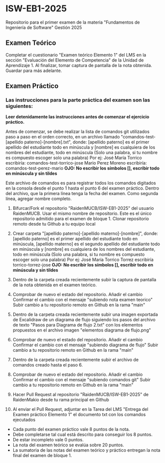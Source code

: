 # ISW-EB1-2025
Repositorio para el primer examen de la materia "Fundamentos de Ingeniería de Software" Gestión 2025

## Examen Teórico

Completar el cuestionario "Examen teórico Elemento 1" del LMS en la sección "Evaluación del Elemento de Competencia" de la Unidad de Aprendizaje 1.
Al finalizar, tomar captura de pantalla de la nota obtenida. Guardar para más adelante.

## Examen Práctico
### Las instrucciones para la parte práctica del examen son las siguientes:
**Leer detenidamente las instrucciones antes de comenzar el ejercicio práctico.**

Antes de comenzar, se debe realizar la lista de comandos git utilizados paso a paso en el orden correcto, en un archivo llamado "comandos-test-[apellido paterno]-[nombre].txt", donde: [apellido paterno] es el primer apellido del estudiante todo en minúscula y [nombre] es cualquiera de los nombres del estudiante, todo en minúscula (Solo una palabra, si tu nombre es compuesto escoger solo una palabra)
Por ej: 
  José María Torrico escribiría: comandos-test-torrico-jose
  Mario Perez Moreno escribiría: comandos-test-perez-mario
  **OJO: No escribir los símbolos [], escribir todo en minúscula y sin tildes**

Este archivo de comandos es para registrar todos los comandos digitados en la consola desde el punto 1 hasta el punto 6 del examen práctico. Dentro del archivo, que la primera línea tenga la fecha del examen. Como segunda línea, agregar nombre completo.

1. Bifurcar/Fork el repositorio "RaidenMUCB/ISW-EB1-2025" del usuario RaidenMUCB. Usar el mismo nombre de repositorio. Este es el único repositorio admitido para el examen de bloque 1. Clonar repositorio remoto desde tu Github a tu equipo local
2. Crear carpeta "[apellido paterno]-[apellido materno]-[nombre]", donde: [apellido paterno] es el primer apellido del estudiante todo en minúscula, [apellido materno] es el segundo apellido del estudiante todo en minúscula y [nombre] es cualquiera de los nombres del estudiante, todo en minúscula (Solo una palabra, si tu nombre es compuesto escoger solo una palabra)
Por ej:
  José María Torrico Torrez escribiría torrico-torrez-jose
  **OJO: No escribir los símbolos [], escribir todo en minúscula y sin tildes**

3. Dentro de la carpeta creada recientemente subir la captura de pantalla de la nota obtenida en el examen teórico.
4. Comprobar de nuevo el estado del repositorio.
   Añadir el cambio
   Confirmar el cambio con el mensaje "subiendo nota examen teorico"
   Subir cambio a tu repositorio remoto en Github en la rama "main"
5. Dentro de la carpeta creada recientemente subir una imagen exportada de Excalidraw de un diagrama de flujo siguiendo los pasos del archivo de texto "Pasos para Diagrama de flujo 2.txt" con los elementos propuestos en el archivo imagen "elementos diagrama de flujo.png"
6. Comprobar de nuevo el estado del repositorio.
   Añadir el cambio
   Confirmar el cambio con el mensaje "subiendo diagrama de flujo"
   Subir cambio a tu repositorio remoto en Github en la rama "main"
7. Dentro de la carpeta creada recientemente subir el archivo de comandos creado hasta el paso 6.
8. Comprobar de nuevo el estado del repositorio.
   Añadir el cambio
   Confirmar el cambio con el mensaje "subiendo comandos git"
   Subir cambio a tu repositorio remoto en Github en la rama "main"
10. Hacer Pull Request al repositorio "RaidenMUCB/ISW-EB1-2025" de RaidenMakio desde tu rama principal en Github
11. Al enviar el Pull Request, adjuntar en la Tarea del LMS "Entrega del Examen práctico Elemento 1" el documento txt con los comandos ejecutados

- Cada punto del examen práctico vale 8 puntos de la nota.
- Debe completarse tal cual está descrito para conseguir los 8 puntos. 
- De estar incompleto vale 0 puntos.
- La nota del examen teórico se evalúa sobre 20 puntos.
- La sumatoria de las notas del examen teórico y práctico entregan la nota final del examen de bloque 1.
